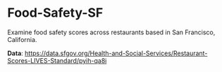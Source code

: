 # Food-Safety-SF

Examine food safety scores across restaurants based in San Francisco, California.


**Data**: https://data.sfgov.org/Health-and-Social-Services/Restaurant-Scores-LIVES-Standard/pyih-qa8i
